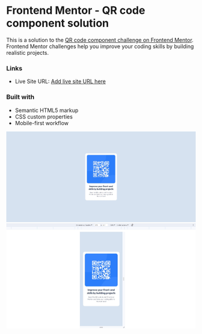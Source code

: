 # Frontend Mentor - QR code component solution

This is a solution to the [QR code component challenge on Frontend Mentor](https://www.frontendmentor.io/challenges/qr-code-component-iux_sIO_H). Frontend Mentor challenges help you improve your coding skills by building realistic projects. 

### Links

- Live Site URL: [Add live site URL here](https://frontend-mentor-qr-code-component-chi.vercel.app/)

### Built with

- Semantic HTML5 markup
- CSS custom properties
- Mobile-first workflow

![qr1](myQR1.jpg)
![qr2](myQR2.jpg)
